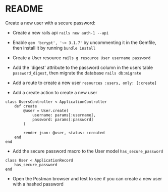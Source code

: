 # README

Create a new user with a secure password:

* Create a new rails api `rails new auth-1 --api`

* Enable `gem 'bcrypt', '~> 3.1.7'` by uncommenting it in the Gemfile, then install it by running `bundle install`

* Create a User resource `rails g resource User username password`

* Add the 'digest' attribute to the password column in the users table `password_digest`, then migrate the database `rails db:migrate`

* Add a route to create a new user `resources :users, only: [:create]`

* Add a create action to create a new user
```
class UsersController < ApplicationController
    def create
        @user = User.create(
            username: params[:username],
            password: params[:password]
        )

        render json: @user, status: :created
    end
end
```

* Add the secure password macro to the User model `has_secure_password`
```
class User < ApplicationRecord
    has_secure_password
end
```

* Open the Postman browser and test to see if you can create a new user with a hashed password

